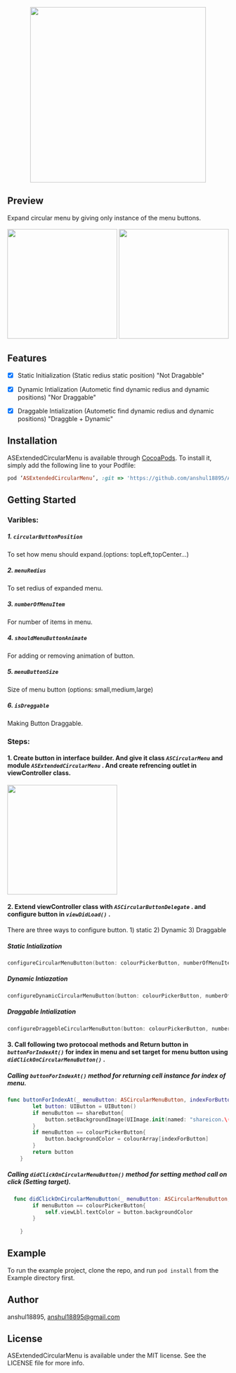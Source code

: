 <p align="center">
<img src="https://github.com/anshul18895/ASExtendedCircularMenu/blob/master/Screen%20Shots/Logo.png?raw=true"  style="width: 400px;" width="400" />
</p>

## Preview

Expand circular menu by giving only instance of the menu buttons. <br />
<br/>
<img src="https://github.com/anshul18895/ASExtendedCircularMenu/blob/master/Screen%20Shots/ScreenShot%201.png?raw=true" style="width: 250px; border: 1px 1px 0 0 #888995 solid;" width="250"></img>
<img src="https://github.com/anshul18895/ASExtendedCircularMenu/blob/master/Screen%20Shots/ScreenShot%202.png?raw=true" style="width: 250px; border: 1px 1px 0 0 #888995 solid;" width="250"></img>

## Features
- [x] Static Initialization (Static redius static position) "Not Dragabble"
- [x] Dynamic Intialization (Autometic find dynamic redius and dynamic positions) "Nor Draggable"
- [x] Draggable Intialization (Autometic find dynamic redius and dynamic positions) "Draggble + Dynamic"




## Installation

ASExtendedCircularMenu is available through [CocoaPods](http://cocoapods.org). To install
it, simply add the following line to your Podfile:

```ruby
pod ‘ASExtendedCircularMenu’, :git => 'https://github.com/anshul18895/ASExtendedCircularMenu'
```

## Getting Started
### Varibles:
##### 1. ***`circularButtonPosition`*** 
To set how menu should expand.(options: topLeft,topCenter...)
##### 2. ***`menuRedius`*** 
To set redius of expanded menu.
##### 3. ***`numberOfMenuItem`*** 
For number of items in menu.
##### 4. ***`shouldMenuButtonAnimate`*** 
For adding or removing animation of button.
##### 5. ***`menuButtonSize`*** 
Size of menu button (options: small,medium,large)
##### 6. ***`isDreggable`*** 
Making Button Draggable.












### Steps:
#### 1. Create button in interface builder. And give it class ***`ASCircularMenu`*** and module ***`ASExtendedCircularMenu`*** . And create refrencing outlet in viewController class.
<img src="https://github.com/anshul18895/ASExtendedCircularMenu/blob/master/Screen%20Shots/interfaceBuilder.png?raw=true" style="width: 250px; border: 1px 1px 0 0 #888995 solid;" width="250"></img><br />

#### 2. Extend viewController class with ***`ASCircularButtonDelegate`*** . and configure button in ***`viewDidLoad()`*** .
There are three ways to configure button. 1) static 2) Dynamic 3) Draggable
##### Static Intialization
```swift
configureCircularMenuButton(button: colourPickerButton, numberOfMenuItems: 5, menuRedius: 70, postion: .bottomLeft)
```
##### Dynamic Intiazation

```swift
configureDynamicCircularMenuButton(button: colourPickerButton, numberOfMenuItems: 5)
```
##### Draggable Intialization
```swift
configureDraggebleCircularMenuButton(button: colourPickerButton, numberOfMenuItems: 8, menuRedius: 70, postion: .center)
```
#### 3. Call following two protocoal methods and Return button in ***`buttonForIndexAt()`*** for index in menu and set target for menu button using ***`didClickOnCircularMenuButton()`*** .
##### Calling ***`buttonForIndexAt()`*** method for returning cell instance for index of menu.
```swift
func buttonForIndexAt(_ menuButton: ASCircularMenuButton, indexForButton: Int) -> UIButton {
        let button: UIButton = UIButton()
        if menuButton == shareButton{
            button.setBackgroundImage(UIImage.init(named: "shareicon.\(indexForButton + 1)"), for: .normal)
        }
        if menuButton == colourPickerButton{
            button.backgroundColor = colourArray[indexForButton]
        }
        return button
    }
```

##### Calling ***`didClickOnCircularMenuButton()`*** method for setting method call on click (Setting target).
```swift
  func didClickOnCircularMenuButton(_ menuButton: ASCircularMenuButton, indexForButton: Int, button: UIButton) {
        if menuButton == colourPickerButton{
            self.viewLbl.textColor = button.backgroundColor
        }
        
    }
```
## Example

To run the example project, clone the repo, and run `pod install` from the Example directory first.

## Author

anshul18895, anshul18895@gmail.com

## License

ASExtendedCircularMenu is available under the MIT license. See the LICENSE file for more info.
